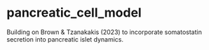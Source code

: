 # pancreatic_cell_model
Building on Brown &amp; Tzanakakis (2023) to incorporate somatostatin secretion into pancreatic islet dynamics. 
